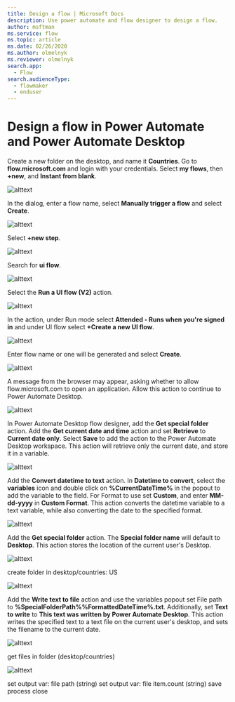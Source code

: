 ```yaml
---
title: Design a flow | Microsoft Docs
description: Use power automate and flow designer to design a flow.
author: msftman
ms.service: flow
ms.topic: article
ms.date: 02/26/2020
ms.author: olmelnyk
ms.reviewer: olmelnyk
search.app: 
  - Flow
search.audienceType: 
  - flowmaker
  - enduser
---
```


# Design a flow in Power Automate and Power Automate Desktop

Create a new folder on the desktop, and name it **Countries**.
Go to **flow.microsoft.com** and login with your credentials.
Select **my flows**, then **+new**, and **Instant from blank**.

![alttext](\media\imgname.png)

In the dialog, enter a flow name, select **Manually trigger a flow** and select **Create**.

![alttext](\media\imgname.png)

Select **+new step**.

![alttext](\media\imgname.png)

Search for **ui flow**.

![alttext](\media\imgname.png)

Select the **Run a UI flow (V2)** action.

![alttext](\media\imgname.png)

In the action, under Run mode select **Attended - Runs when you're signed in** and under UI flow select **+Create a new UI flow**.

![alttext](\media\imgname.png)

Enter flow name or one will be generated and select **Create**.

![alttext](\media\imgname.png)

A message from the browser may appear, asking whether to allow flow.microsoft.com to open an application. Allow this action to continue to Power Automate Desktop.

![alttext](\media\imgname.png)

In Power Automate Desktop flow designer, add the **Get special folder** action.
Add the **Get current date and time** action and set **Retrieve** to **Current date only**. Select **Save** to add the action to the Power Automate Desktop workspace. This action will retrieve only the current date, and store it in a variable.

![alttext](\media\imgname.png)

Add the **Convert datetime to text** action. In **Datetime to convert**, select the **variables** icon and double click on **%CurrentDateTime%** in the popout to add the variable to the field. For Format to use set **Custom**, and enter **MM-dd-yyyy** in **Custom Format**. This action converts the datetime variable to a text variable, while also converting the date to the specified format.

![alttext](\media\imgname.png)

Add the **Get special folder** action. The **Special folder name** will default to **Desktop**. This action stores the location of the current user's Desktop.

![alttext](\media\imgname.png)

create folder in desktop/countries: US

![alttext](\media\imgname.png)

Add the **Write text to file** action and use the variables popout set File path to **%SpecialFolderPath%\%FormattedDateTime%.txt**. Additionally, set **Text to write** to **This text was written by Power Automate Desktop**. This action writes the specified text to a text file on the current user's desktop, and sets the filename to the current date.

![alttext](\media\imgname.png)

get files in folder (desktop/countries)

![alttext](\media\imgname.png)

set output var: file path (string)
set output var: file item.count (string)
save process
close